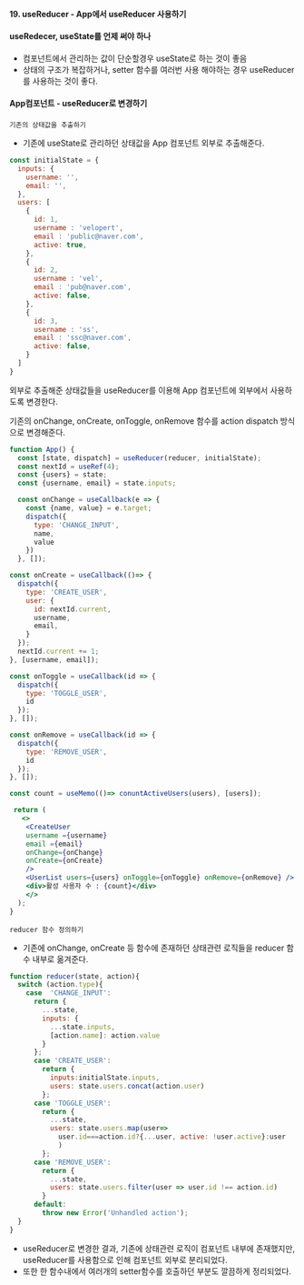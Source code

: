 #### 19. useReducer - App에서 useReducer 사용하기

#### useRedecer, useState를 언제 써야 하나
- 컴포넌트에서 관리하는 값이 단순할경우 useState로 하는 것이 좋음
- 상태의 구조가 복잡하거나, setter 함수를 여러번 사용 해야하는 경우 useReducer를 사용하는 것이 좋다.

####  App컴포넌트 - useReducer로 변경하기

`기존의 상태값을 추출하기`
- 기존에 useState로 관리하던 상태값을 App 컴포넌트 외부로 추출해준다.

```javascript
const initialState = {
  inputs: {
    username: '',
    email: '',
  },
  users: [
    {
      id: 1,
      username : 'velopert',
      email : 'public@naver.com',
      active: true,
    },
    {
      id: 2,
      username : 'vel',
      email : 'pub@naver.com',
      active: false,
    },
    {
      id: 3,
      username : 'ss',
      email : 'ssc@naver.com',
      active: false,
    }
  ]
}

```

외부로 추출해준 상태값들을 useReducer를 이용해 App 컴포넌트에 외부에서 사용하도록 변경한다.

기존의 onChange, onCreate, onToggle, onRemove 함수를 action dispatch 방식으로 변경해준다.
```jsx
function App() {
  const [state, dispatch] = useReducer(reducer, initialState);
  const nextId = useRef(4);
  const {users} = state;
  const {username, email} = state.inputs;

  const onChange = useCallback(e => {
    const {name, value} = e.target;
    dispatch({
      type: 'CHANGE_INPUT',
      name,
      value
    })
  }, []);

const onCreate = useCallback(()=> {
  dispatch({
    type: 'CREATE_USER',
    user: {
      id: nextId.current,
      username,
      email,
    }
  });
  nextId.current += 1;
}, [username, email]);

const onToggle = useCallback(id => {
  dispatch({
    type: 'TOGGLE_USER',
    id
  });
}, []);

const onRemove = useCallback(id => {
  dispatch({
    type: 'REMOVE_USER',
    id
  });
}, []);

const count = useMemo(()=> conuntActiveUsers(users), [users]);

 return (
   <>
    <CreateUser 
    username ={username}
    email ={email}
    onChange={onChange}
    onCreate={onCreate}
    />
    <UserList users={users} onToggle={onToggle} onRemove={onRemove} />
    <div>활성 사용자 수 : {count}</div>
    </>
  );
}
```

`reducer 함수 정의하기`
- 기존에 onChange, onCreate  등 함수에 존재하던 상태관련 로직들을 reducer 함수 내부로 옮겨준다.

```javascript
function reducer(state, action){
  switch (action.type){
    case  'CHANGE_INPUT':
      return {
        ...state,
        inputs: {
          ...state.inputs,
          [action.name]: action.value
        }
      };
      case 'CREATE_USER':
        return {
          inputs:initialState.inputs,
          users: state.users.concat(action.user)
        };
      case 'TOGGLE_USER':
        return {
          ...state,
          users: state.users.map(user=>
            user.id===action.id?{...user, active: !user.active}:user
            )
        };
      case 'REMOVE_USER':
        return {
          ...state,
          users: state.users.filter(user => user.id !== action.id)
        }
      default:
        throw new Error('Unhandled action');
  }
}
```
- useReducer로 변경한 결과, 기존에 상태관련 로직이  컴포넌트  내부에 존재했지만, useReducer를 사용함으로 인해 컴포넌트 외부로  분리되었다. 
- 또한 한 함수내에서 여러개의 setter함수를 호출하던 부분도 깔끔하게 정리되었다.